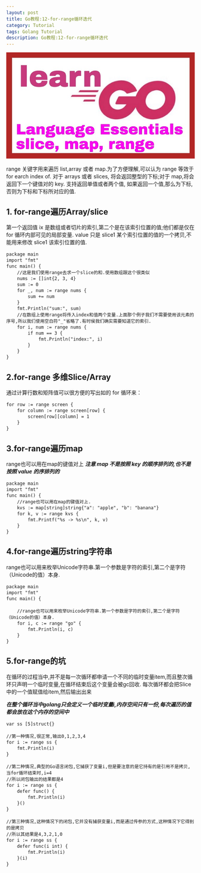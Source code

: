 ```yaml
---
layout: post
title: Go教程:12-for-range循环迭代
category: Tutorial
tags: Golang Tutorial
description: Go教程:12-for-range循环迭代
---
```


![Go教程:12-for-range循环迭代](/assets/image/golang_range.jpg#pic_center)

range 关键字用来遍历 list,array 或者 map.为了方便理解,可以认为 range 等效于 for earch index of. 对于 arrays 或者 slices, 将会返回整型的下标;对于 map,将会返回下一个键值对的 key. 支持返回单值或者两个值, 如果返回一个值,那么为下标,否则为下标和下标所对应的值.

1\. for-range遍历Array/slice
--------------------------

第一个返回值 ix 是数组或者切片的索引,第二个是在该索引位置的值;他们都是仅在 for 循环内部可见的局部变量. value 只是 slice1 某个索引位置的值的一个拷贝,不能用来修改 slice1 该索引位置的值.

    package main
    import "fmt"
    func main() {
        //这是我们使用range去求一个slice的和.使用数组跟这个很类似
        nums := []int{2, 3, 4}
        sum := 0
        for _, num := range nums {
            sum += num
        }
        fmt.Println("sum:", sum)
        //在数组上使用range将传入index和值两个变量.上面那个例子我们不需要使用该元素的序号,所以我们使用空白符"_"省略了.有时侯我们确实需要知道它的索引.
        for i, num := range nums {
            if num == 3 {
                fmt.Println("index:", i)
            }
        }
    }


2.for-range 多维Slice/Array
-------------------------

通过计算行数和矩阵值可以很方便的写出如的 for 循环来：

    for row := range screen {
    	for column := range screen[row] {
    		screen[row][column] = 1
    	}
    }


3.for-range遍历map
----------------

range也可以用在map的键值对上 **_注意 map 不是按照 key 的顺序排列的,也不是按照 value 的序排列的_**

    package main
    import "fmt"
    func main() {
        //range也可以用在map的键值对上.
        kvs := map[string]string{"a": "apple", "b": "banana"}
        for k, v := range kvs {
            fmt.Printf("%s -> %s\n", k, v)
        }
    }


4.for-range遍历string字符串
----------------------

range也可以用来枚举Unicode字符串.第一个参数是字符的索引,第二个是字符（Unicode的值）本身.

    package main
    import "fmt"
    func main() {
    
        //range也可以用来枚举Unicode字符串.第一个参数是字符的索引,第二个是字符（Unicode的值）本身.
        for i, c := range "go" {
            fmt.Println(i, c)
        }
    }


5.for-range的坑
-------------

在循环的过程当中,并不是每一次循环都申请一个不同的临时变量item,而且整次循环只声明一个临时变量,在循环结束后这个变量会被gc回收. 每次循环都会把Slice中的一个值赋值给item,然后输出出来

**_在整个循环当中golang只会定义一个临时变量i,内存空间只有一份,每次遍历的值都会放在这个内存的空间中_**

    var ss [5]struct{}
    
    //第一种情况,很正常,输出0,1,2,3,4
    for i := range ss {
    	fmt.Println(i)
    }
    
    //第二种情况,典型的Go语言闭包,它捕获了变量i,但是要注意的是它持有的是引用不是拷贝,当for循环结束时,i=4
    //所以闭包输出的结果都是4
    for i := range ss {
    	defer func() {
    		fmt.Println(i)
    	}()
    }
    
    //第三种情况,这种情况下的闭包,它并没有捕获变量i,而是通过传参的方式,这种情况下它得到的是拷贝
    //所以其结果是4,3,2,1,0
    for i := range ss {
    	defer func(i int) {
    		fmt.Println(i)
    	}(i)
    }
    

